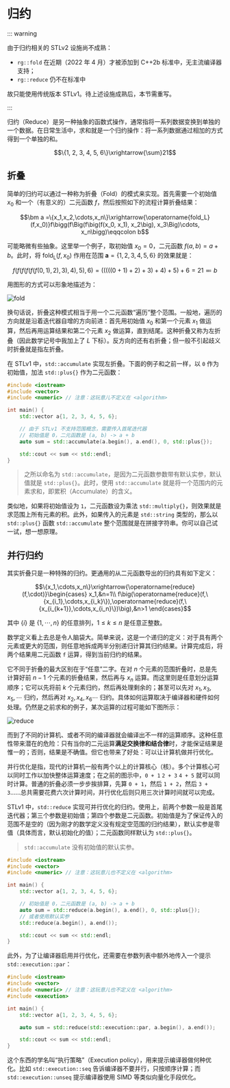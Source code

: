 # 归约 <Badge type="tip" text="待更新" />

::: warning

由于归约相关的 STLv2 设施尚不成熟：
- `rg::fold` 在近期（2022 年 4 月）才被添加到 C++2b 标准中，无主流编译器支持；
- `rg::reduce` 仍不在标准中

故只能使用传统版本 STLv1。待上述设施成熟后，本节需重写。

:::

归约（Reduce）是另一种抽象的函数式操作，通常指将一系列数据变换到单独的一个数据。在日常生活中，求和就是一个归约操作：将一系列数据通过相加的方式得到一个单独的和。

$$\{1, 2, 3, 4, 5, 6\}\xrightarrow{\sum}21$$

## 折叠

简单的归约可以通过一种称为折叠（Fold）的模式来实现。首先需要一个初始值 $x_0$ 和一个（有意义的）二元函数 $f$，然后按照如下的流程计算折叠结果：

$$\bm a =\{x_1,x_2,\cdots,x_n\}\xrightarrow{\operatorname{fold_L}(f,x_0)}f\bigg(f\Big(f\big(f(x_0, x_1), x_2\big), x_3\Big)\cdots, x_n\bigg)\eqqcolon b$$

可能略微有些抽象。这里举一个例子，取初始值 $x_0=0$，二元函数 $f(a, b) = a + b$。此时，将 $\operatorname{fold_L}(f, x_0)$ 作用在范围 $\bm a=\{1, 2, 3, 4, 5, 6\}$ 的效果就是：

$$f(f(f(f(f(f(0, 1),2),3),4),5),6)=(((((0+1)+2)+3)+4)+5)+6=21\eqqcolon b$$

用图形的方式可以形象地描述为：

![fold](https://s1.ax1x.com/2022/07/02/j1eDqf.png)

换句话说，折叠这种模式相当于用一个二元函数“遍历”整个范围。一般地，遍历的方向就是沿着迭代器自增的方向前进：首先用初始值 $x_0$ 和第一个元素 $x_1$ 做运算，然后再用运算结果和第二个元素 $x_2$ 做运算，直到结尾。这种折叠又称为左折叠（因此数学记号中我加上了 $L$ 下标）。反方向的还有右折叠；但一般不引起歧义时折叠就是指左折叠。

在 STLv1 中，`std::accumulate` 实现左折叠。下面的例子和之前一样，以 `0` 作为初始值，加法 `std::plus{}` 作为二元函数：

```cpp codemo
#include <iostream>
#include <vector>
#include <numeric> // 注意：这玩意儿不定义在 <algorithm>

int main() {
    std::vector a{1, 2, 3, 4, 5, 6};

    // 由于 STLv1 不支持范围概念，需要传入首尾迭代器
    // 初始值是 0，二元函数是 (a, b) -> a + b
    auto sum = std::accumulate(a.begin(), a.end(), 0, std::plus{});

    std::cout << sum << std::endl;
}
```

> 之所以命名为 `std::accumulate`，是因为二元函数参数带有默认实参，默认值就是 `std::plus{}`。此时，使用 `std::accumulate` 就是将一个范围内的元素求和，即累积（Accumulate）的含义。

类似地，如果将初始值设为 `1`，二元函数设为乘法 `std::multiply{}`，则效果就是求范围上所有元素的积。此外，如果传入的元素是 `std::string` 类型的，那么以 `std::plus{}` 函数 `std::accumulate` 整个范围就是在拼接字符串。你可以自己试一试，想一想原理。

## 并行归约

其实折叠只是一种特殊的归约。更通用的从二元函数导出的归约具有如下定义：

$$\{x_1,\cdots,x_n\}\xrightarrow{\operatorname{reduce}(f,\cdot)}\begin{cases}
x_1,&n=1\\
f\big(\operatorname{reduce}(f,\{x_{i_1},\cdots,x_{i_k}\}),\operatorname{reduce}(f,\{x_{i_{k+1}},\cdots,x_{i_n}\})\big),&n>1
\end{cases}$$

其中 $\{i\}$ 是 $\{1,\cdots,n\}$ 的任意排列，$1\leqslant k\leqslant n$ 是任意正整数。

数学定义看上去总是令人脑袋大。简单来说，这是一个递归的定义：对于具有两个元素或更大的范围，则任意地拆成两半分别递归计算其归约结果。计算完成后，将两个结果用二元函数 `f` 运算，得到当前归约的结果。

它不同于折叠的最大区别在于“任意”二字。在对 $n$ 个元素的范围折叠时，总是先计算好前 $n - 1$ 个元素的折叠结果，然后再与 $x_n$ 运算。而这里则是任意划分运算顺序；它可以先将前 $k$ 个元素归约，然后再处理剩余的；甚至可以先对 $x_1,x_3,x_5,\cdots$ 归约，然后再对 $x_2,x_4,x_6\cdots$ 归约。具体如何运算取决于编译器和硬件如何处理。仍然是之前求和的例子，某次运算的过程可能如下图所示：

![reduce](https://s1.ax1x.com/2022/07/02/j1esZ8.png)

而到了不同的计算机、或者不同的编译器就会编译出不一样的运算顺序。这种任意性带来潜在的危险：只有当你的二元运算**满足交换律和结合律**时，才能保证结果是惟一的；否则，结果是不确值。但它也带来了好处：可以让计算机做并行优化。

并行优化是指，现代的计算机一般有两个以上的计算核心（核）。多个计算核心可以同时工作以加快整体运算速度；在之前的图示中，`0 + 1` `2 + 3` `4 + 5` 就可以同时计算。普通的折叠必须一步步挨排算，先算 `0 + 1`，然后 `1 + 2`，然后 `3 + 3`……总共需要花费六次计算时间，并行优化后则只用三次计算时间就可以完成。

STLv1 中，`std::reduce` 实现可并行优化的归约。使用上，前两个参数一般是首尾迭代器；第三个参数是初始值；第四个参数是二元函数。初始值是为了保证传入的范围不是空的（因为刚才的数学定义没有规定空范围的归约结果），默认实参是零值（具体而言，默认初始化的值）；二元函数同样默认为 `std::plus{}`。

> `std::accumulate` 没有初始值的默认实参。

```cpp codemo
#include <iostream>
#include <vector>
#include <numeric> // 注意：这玩意儿也不定义在 <algorithm>

int main() {
    std::vector a{1, 2, 3, 4, 5, 6};

    // 初始值是 0，二元函数是 (a, b) -> a + b
    auto sum = std::reduce(a.begin(), a.end(), 0, std::plus{});
    // 或者使用默认实参
    std::reduce(a.begin(), a.end());

    std::cout << sum << std::endl;
}
```

此外，为了让编译器启用并行优化，还需要在参数列表中额外地传入一个提示 `std::execution::par`：

```cpp codemo
#include <iostream>
#include <vector>
#include <numeric> // 注意：这玩意儿也不定义在 <algorithm>
#include <execution>

int main() {
    std::vector a{1, 2, 3, 4, 5, 6};

    auto sum = std::reduce(std::execution::par, a.begin(), a.end());

    std::cout << sum << std::endl;
}
```

这个东西的学名叫“执行策略”（Execution policy），用来提示编译器做何种优化。比如 `std::execution::seq` 告诉编译器不要并行，只按顺序计算；而 `std::execution::unseq` 提示编译器使用 SIMD 等类似向量化手段优化。
